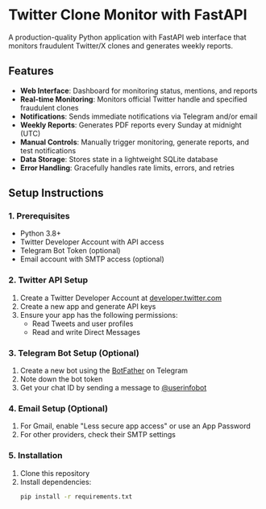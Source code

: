 # Twitter Clone Monitor with FastAPI

A production-quality Python application with FastAPI web interface that monitors fraudulent Twitter/X clones and generates weekly reports.

## Features

- **Web Interface**: Dashboard for monitoring status, mentions, and reports
- **Real-time Monitoring**: Monitors official Twitter handle and specified fraudulent clones
- **Notifications**: Sends immediate notifications via Telegram and/or email
- **Weekly Reports**: Generates PDF reports every Sunday at midnight (UTC)
- **Manual Controls**: Manually trigger monitoring, generate reports, and test notifications
- **Data Storage**: Stores state in a lightweight SQLite database
- **Error Handling**: Gracefully handles rate limits, errors, and retries

## Setup Instructions

### 1. Prerequisites

- Python 3.8+
- Twitter Developer Account with API access
- Telegram Bot Token (optional)
- Email account with SMTP access (optional)

### 2. Twitter API Setup

1. Create a Twitter Developer Account at [developer.twitter.com](https://developer.twitter.com/)
2. Create a new app and generate API keys
3. Ensure your app has the following permissions:
   - Read Tweets and user profiles
   - Read and write Direct Messages

### 3. Telegram Bot Setup (Optional)

1. Create a new bot using the [BotFather](https://t.me/BotFather) on Telegram
2. Note down the bot token
3. Get your chat ID by sending a message to [@userinfobot](https://t.me/userinfobot)

### 4. Email Setup (Optional)

1. For Gmail, enable "Less secure app access" or use an App Password
2. For other providers, check their SMTP settings

### 5. Installation

1. Clone this repository
2. Install dependencies:
   ```bash
   pip install -r requirements.txt